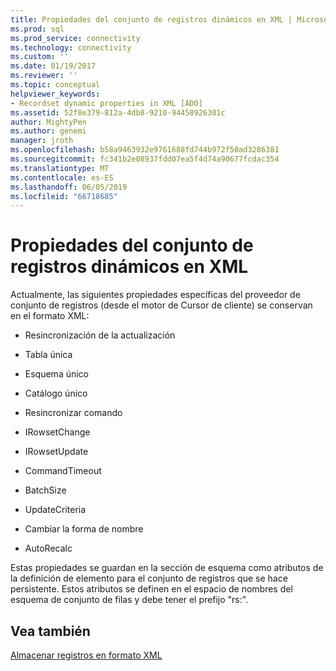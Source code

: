 ```yaml
---
title: Propiedades del conjunto de registros dinámicos en XML | Microsoft Docs
ms.prod: sql
ms.prod_service: connectivity
ms.technology: connectivity
ms.custom: ''
ms.date: 01/19/2017
ms.reviewer: ''
ms.topic: conceptual
helpviewer_keywords:
- Recordset dynamic properties in XML [ADO]
ms.assetid: 52f8e379-812a-4db8-9210-94458926301c
author: MightyPen
ms.author: genemi
manager: jroth
ms.openlocfilehash: b58a9463932e9761688fd744b972f50ad3286381
ms.sourcegitcommit: fc341b2e08937fdd07ea5f4d74a90677fcdac354
ms.translationtype: MT
ms.contentlocale: es-ES
ms.lasthandoff: 06/05/2019
ms.locfileid: "66718685"
---
```

# <a name="recordset-dynamic-properties-in-xml"></a>Propiedades del conjunto de registros dinámicos en XML
Actualmente, las siguientes propiedades específicas del proveedor de conjunto de registros (desde el motor de Cursor de cliente) se conservan en el formato XML:  
  
-   Resincronización de la actualización  
  
-   Tabla única  
  
-   Esquema único  
  
-   Catálogo único  
  
-   Resincronizar comando  
  
-   IRowsetChange  
  
-   IRowsetUpdate  
  
-   CommandTimeout  
  
-   BatchSize  
  
-   UpdateCriteria  
  
-   Cambiar la forma de nombre  
  
-   AutoRecalc  
  
 Estas propiedades se guardan en la sección de esquema como atributos de la definición de elemento para el conjunto de registros que se hace persistente. Estos atributos se definen en el espacio de nombres del esquema de conjunto de filas y debe tener el prefijo "rs:".  
  
## <a name="see-also"></a>Vea también  
 [Almacenar registros en formato XML](../../../ado/guide/data/persisting-records-in-xml-format.md)

